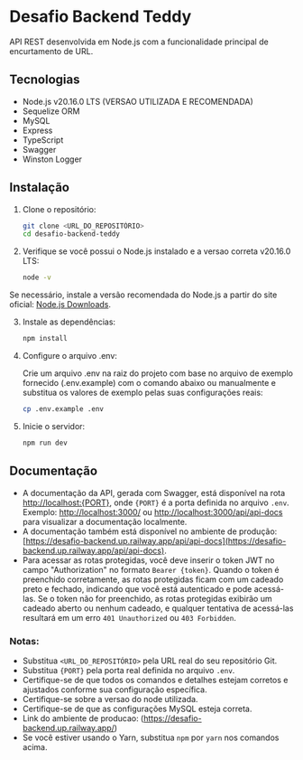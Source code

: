 
# Desafio Backend Teddy

API REST desenvolvida em Node.js com a funcionalidade principal de encurtamento de URL.

## Tecnologias

- Node.js v20.16.0 LTS (VERSAO UTILIZADA E RECOMENDADA)
- Sequelize ORM
- MySQL
- Express
- TypeScript
- Swagger
- Winston Logger


## Instalação

1. Clone o repositório:

   ```bash
   git clone <URL_DO_REPOSITÓRIO>
   cd desafio-backend-teddy
   

2. Verifique se você possui o Node.js instalado e a versao correta v20.16.0 LTS:

   ```bash
   node -v

  Se necessário, instale a versão recomendada do Node.js a partir do site oficial: [Node.js Downloads](https://nodejs.org/pt).

3. Instale as dependências:

   ```bash
   npm install

4. Configure o arquivo .env:

   Crie um arquivo .env na raiz do projeto com base no arquivo de exemplo fornecido (.env.example) com o comando abaixo ou manualmente e substitua os valores de exemplo pelas suas configurações reais:

    ```bash
    cp .env.example .env

5. Inicie o servidor:

   ```bash
   npm run dev

## Documentação

- A documentação da API, gerada com Swagger, está disponível na rota [http://localhost:{PORT}](http://localhost:{PORT}), onde `{PORT}` é a porta definida no arquivo `.env`. Exemplo: [http://localhost:3000/](http://localhost:3000/) ou [http://localhost:3000/api/api-docs](http://localhost:3000/api/api-docs) para visualizar a documentação localmente.
- A documentação também está disponível no ambiente de produção: [https://desafio-backend.up.railway.app/api/api-docs](https://desafio-backend.up.railway.app/api/api-docs).
- Para acessar as rotas protegidas, você deve inserir o token JWT no campo "Authorization" no formato `Bearer {token}`. Quando o token é preenchido corretamente, as rotas protegidas ficam com um cadeado preto e fechado, indicando que você está autenticado e pode acessá-las.
Se o token não for preenchido, as rotas protegidas exibirão um cadeado aberto ou nenhum cadeado, e qualquer tentativa de acessá-las resultará em um erro `401 Unauthorized` ou `403 Forbidden`.

### Notas:

- Substitua `<URL_DO_REPOSITÓRIO>` pela URL real do seu repositório Git.
- Substitua `{PORT}` pela porta real definida no arquivo `.env`.
- Certifique-se de que todos os comandos e detalhes estejam corretos e ajustados conforme sua configuração específica.
- Certifique-se sobre a versao do node utilizada.
- Certifique-se de que as configurações MySQL esteja correta.
- Link do ambiente de producao: (https://desafio-backend.up.railway.app/)
- Se você estiver usando o Yarn, substitua `npm` por `yarn` nos comandos acima.

